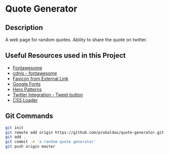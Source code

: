 # Quote Generator

## Description
A web page for random quotes.
Ability to share the quote on twitter.

## Useful Resources used in this Project
- [Fontawesome](https://fontawesome.com/search?o=r&m=free)
- [cdnjs - fontawesome](https://cdnjs.com/libraries/font-awesome)
- [Favicon from External Link](https://css-tricks.com/favicons-next-to-external-links/)
- [Google Fonts](https://fonts.google.com/)
- [Hero Patterns](https://heropatterns.com/)
- [Twitter Integration - Tweet button](https://developer.twitter.com/en/docs/twitter-for-websites/tweet-button/guides/web-intent)
- [CSS Loader](https://www.w3schools.com/howto/howto_css_loader.asp)

## Git Commands
```bash
git init
git remote add origin https://github.com/probaldas/quote-generator.git
git add .
git commit -m 'a random quote generator'
git push origin master
```

